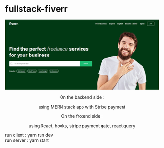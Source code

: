 # fullstack-fiverr
![Alt Text](https://github.com/Iqsan01/fullstack-fiverr/blob/743be4a96bcc9b49e15c7131caf3119d6ffb0f51/fiverr.JPG)

<p align="center">On the backend side :</p>

<p align="center">using MERN stack app with Stripe payment</p>

<p align="center">On the frotend side :</p>

<p align="center">using React, hooks, stripe payment gate, react query</p>





run client : yarn run dev <br>
run server : yarn start
